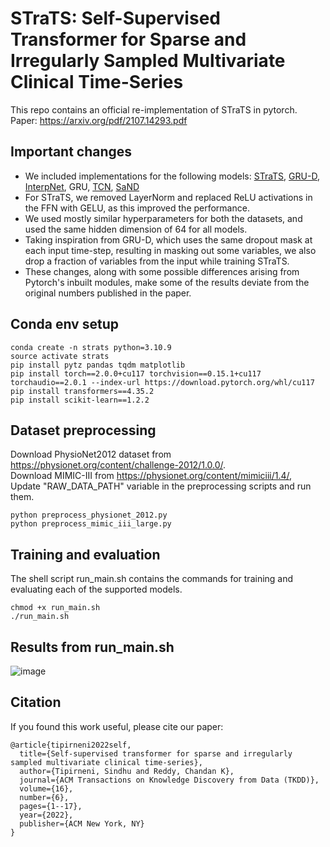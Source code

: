 # STraTS: Self-Supervised Transformer for Sparse and Irregularly Sampled Multivariate Clinical Time-Series
This repo contains an official re-implementation of STraTS in pytorch. <br>
Paper: https://arxiv.org/pdf/2107.14293.pdf

## Important changes
- We included implementations for the following models: [STraTS](https://arxiv.org/pdf/2107.14293.pdf), [GRU-D](https://arxiv.org/pdf/1606.01865.pdf), [InterpNet](https://openreview.net/pdf?id=r1efr3C9Ym), GRU, [TCN](https://arxiv.org/pdf/1803.01271.pdf), [SaND](https://dl.acm.org/doi/pdf/10.5555/3504035.3504536)
- For STraTS, we removed LayerNorm and replaced ReLU activations in the FFN with GELU, as this improved the performance.
- We used mostly similar hyperparameters for both the datasets, and used the same hidden dimension of 64 for all models.
- Taking inspiration from GRU-D, which uses the same dropout mask at each input time-step, resulting in masking out some variables, we also drop a fraction of variables from the input while training STraTS.
- These changes, along with some possible differences arising from Pytorch's inbuilt modules, make some of the results deviate from the original numbers published in the paper.

## Conda env setup
```
conda create -n strats python=3.10.9
source activate strats
pip install pytz pandas tqdm matplotlib 
pip install torch==2.0.0+cu117 torchvision==0.15.1+cu117 torchaudio==2.0.1 --index-url https://download.pytorch.org/whl/cu117
pip install transformers==4.35.2
pip install scikit-learn==1.2.2
```

## Dataset preprocessing
Download PhysioNet2012 dataset from https://physionet.org/content/challenge-2012/1.0.0/. <br>
Download MIMIC-III from https://physionet.org/content/mimiciii/1.4/, <br>
Update "RAW_DATA_PATH" variable in the preprocessing scripts and run them.
```
python preprocess_physionet_2012.py
python preprocess_mimic_iii_large.py
```

## Training and evaluation
The shell script run_main.sh contains the commands for training and evaluating each of the supported models.
```
chmod +x run_main.sh
./run_main.sh
```

## Results from run_main.sh
![image](https://github.com/sindhura97/STraTS/assets/42525474/0c90b4db-0981-42e1-8968-563c72c50e1a)

## Citation
If you found this work useful, please cite our paper:
```
@article{tipirneni2022self,
  title={Self-supervised transformer for sparse and irregularly sampled multivariate clinical time-series},
  author={Tipirneni, Sindhu and Reddy, Chandan K},
  journal={ACM Transactions on Knowledge Discovery from Data (TKDD)},
  volume={16},
  number={6},
  pages={1--17},
  year={2022},
  publisher={ACM New York, NY}
}
```


